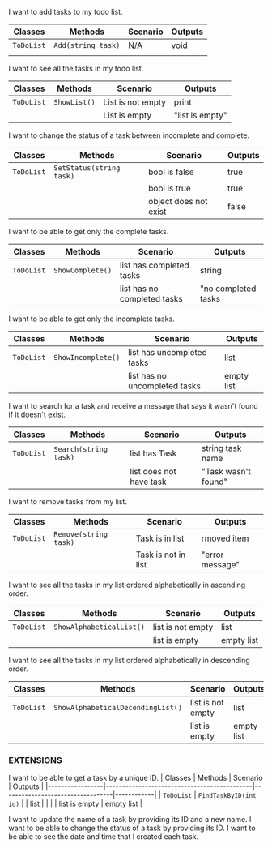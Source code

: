 

I want to add tasks to my todo list.

| Classes         | Methods                                     | Scenario               | Outputs |
|-----------------|---------------------------------------------|------------------------|---------|
| `ToDoList`	  | `Add(string task)`							|  N/A					 | void    |
|                 |                                             |						 |		   |

I want to see all the tasks in my todo list.

| Classes         | Methods                                     | Scenario               | Outputs		   |
|-----------------|---------------------------------------------|------------------------|-----------------|
| `ToDoList`	  | `ShowList()`								|  List is not empty	 | print		   |
|                 |                                             |  List is empty		 | "list is empty" |

I want to change the status of a task between incomplete and complete.

| Classes         | Methods                                     | Scenario               | Outputs |
|-----------------|---------------------------------------------|------------------------|---------|
| `ToDoList`	  | `SetStatus(string task)`					|  bool is false		 | true    |
|                 |                                             |  bool is true			 | true	   |
|				  |											    |  object does not exist | false   |

I want to be able to get only the complete tasks.

| Classes         | Methods                                     | Scenario						| Outputs			  |
|-----------------|---------------------------------------------|-------------------------------|---------------------|
| `ToDoList`	  | `ShowComplete()`							|  list has completed tasks	    | string			  |
|                 |                                             |  list has no completed tasks	| "no completed tasks |

I want to be able to get only the incomplete tasks.

| Classes         | Methods                                     | Scenario                         | Outputs    |
|-----------------|---------------------------------------------|----------------------------------|------------|
| `ToDoList`	  | `ShowIncomplete()`							| list has uncompleted tasks	   | list       |
|                 |                                             | list has no uncompleted tasks	   | empty list |

I want to search for a task and receive a message that says it wasn't found if it doesn't exist.

| Classes         | Methods                                     | Scenario                         | Outputs             |
|-----------------|---------------------------------------------|----------------------------------|---------------------|
| `ToDoList`	  | `Search(string task)`						| list has Task	                   | string task name    |
|                 |                                             | list does not have task	       | "Task wasn't found" |

I want to remove tasks from my list.

| Classes         | Methods                                     | Scenario                         | Outputs		|
|-----------------|---------------------------------------------|----------------------------------|----------------|
| `ToDoList`	  | `Remove(string task)`						| Task is in list				   | rmoved item	|
|                 |                                             | Task is not in list			   | "error message"|

I want to see all the tasks in my list ordered alphabetically in ascending order.

| Classes         | Methods                                     | Scenario                         | Outputs    |
|-----------------|---------------------------------------------|----------------------------------|------------|
| `ToDoList`	  | `ShowAlphabeticalList()`					| list is not empty				   | list       |
|                 |                                             | list is empty					   | empty list |

I want to see all the tasks in my list ordered alphabetically in descending order.

| Classes         | Methods                                     | Scenario                         | Outputs    |
|-----------------|---------------------------------------------|----------------------------------|------------|
| `ToDoList`	  | `ShowAlphabeticalDecendingList()`			| list is not empty				   | list       |
|                 |                                             | list is empty					   | empty list |







### EXTENSIONS

I want to be able to get a task by a unique ID.
| Classes         | Methods                                     | Scenario                         | Outputs    |
|-----------------|---------------------------------------------|----------------------------------|------------|
| `ToDoList`	  | `FindTaskByID(int id)`						| 			   | list       |
|                 |                                             | list is empty					   | empty list |

I want to update the name of a task by providing its ID and a new name.
I want to be able to change the status of a task by providing its ID.
I want to be able to see the date and time that I created each task.